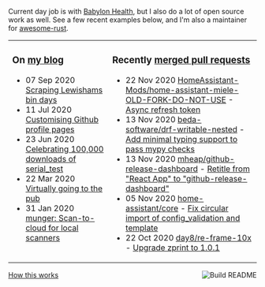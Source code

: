 Current day job is with [Babylon Health](https://github.com/babylonhealth), but I also do a lot of open source work as well. See a few recent examples below, and I'm also a maintainer for [awesome-rust](https://github.com/rust-unofficial/awesome-rust).

<table><tr><td valign="top">

### On [my blog](https://tevps.net/blog)
<!-- blog starts -->
* 07 Sep 2020 [Scraping Lewishams bin days](https://tevps.net/blog/2020/9/7/scraping-lewishams-bin-days/)
* 11 Jul 2020 [Customising Github profile pages](https://tevps.net/blog/2020/7/11/customising-github-profile-pages/)
* 23 Jun 2020 [Celebrating 100,000 downloads of serial_test](https://tevps.net/blog/2020/6/23/celebrating-100000-downloads-serial_test/)
* 22 Mar 2020 [Virtually going to the pub](https://tevps.net/blog/2020/3/22/virtually-going-pub/)
* 31 Jan 2020 [munger: Scan-to-cloud for local scanners](https://tevps.net/blog/2020/1/31/munger-scan-to-cloud-for-local-scanners/)
<!-- blog ends -->

</td><td valign="top">

### Recently [merged pull requests](https://github.com/search?o=desc&q=is%3Apr+author%3Apalfrey+-user%3Apalfrey+is%3Amerged+is%3Apublic&s=created&type=Issues)

<!-- prs starts -->
* 22 Nov 2020 [HomeAssistant-Mods/home-assistant-miele-OLD-FORK-DO-NOT-USE](https://github.com/HomeAssistant-Mods/home-assistant-miele-OLD-FORK-DO-NOT-USE) - [Async refresh token](https://github.com/HomeAssistant-Mods/home-assistant-miele-OLD-FORK-DO-NOT-USE/pull/9)
* 13 Nov 2020 [beda-software/drf-writable-nested](https://github.com/beda-software/drf-writable-nested) - [Add minimal typing support to pass mypy checks](https://github.com/beda-software/drf-writable-nested/pull/127)
* 13 Nov 2020 [mheap/github-release-dashboard](https://github.com/mheap/github-release-dashboard) - [Retitle from "React App" to "github-release-dashboard"](https://github.com/mheap/github-release-dashboard/pull/1)
* 05 Nov 2020 [home-assistant/core](https://github.com/home-assistant/core) - [Fix circular import of config_validation and template](https://github.com/home-assistant/core/pull/41802)
* 22 Oct 2020 [day8/re-frame-10x](https://github.com/day8/re-frame-10x) - [Upgrade zprint to 1.0.1](https://github.com/day8/re-frame-10x/pull/283)
<!-- prs ends -->

</td></tr></table>

<a href="https://github.com/palfrey/palfrey/actions"><img src="https://github.com/palfrey/palfrey/workflows/Build%20README/badge.svg?branch=master" align="right" alt="Build README"></a> <a href="https://tevps.net/blog/2020/7/11/customising-github-profile-pages/">How this works</a>
